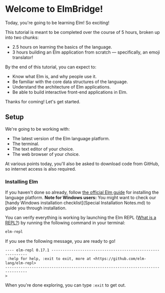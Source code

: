 # Welcome to ElmBridge!

Today, you're going to be learning Elm! So exciting!

This tutorial is meant to be completed over the course of 5 hours, broken up into two chunks:
 - 2.5 hours on learning the basics of the language.
 - 3 hours building an Elm application from scratch — specifically, an emoji translator!

By the end of this tutorial, you can expect to:

- Know what Elm is, and why people use it.
- Be familiar with the core data structures of the language.
- Understand the architecture of Elm applications.
- Be able to build interactive front-end applications in Elm.

Thanks for coming! Let's get started.

## Setup

We're going to be working with:

- The latest version of the Elm language platform.
- The terminal.
- The text editor of your choice.
- The web browser of your choice.

At various points today, you'll also be asked to download code from GitHub, so internet access is also required.

### Installing Elm

If you haven't done so already, follow [the official Elm guide](https://guide.elm-lang.org/get_started.html) for installing the language platform. **Note for Windows users:** You might want to check our [handy Windows installation checklist](Special Installation Notes.md) to guide you through installation.

You can verify everything is working by launching the Elm REPL ([What is a REPL?](https://en.wikipedia.org/wiki/Read%E2%80%93eval%E2%80%93print_loop)) by running the following command in your terminal:

```sh
elm-repl
```

If you see the following message, you are ready to go!

```
---- elm-repl 0.17.1 -----------------------------------------------------------
 :help for help, :exit to exit, more at <https://github.com/elm-lang/elm-repl>
--------------------------------------------------------------------------------
>
```

When you're done exploring, you can type `:exit` to get out.
